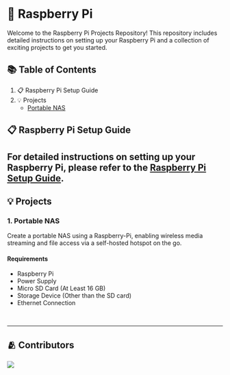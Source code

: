 # 🥧 Raspberry Pi

Welcome to the Raspberry Pi Projects Repository! This repository includes detailed instructions on setting up your Raspberry Pi and a collection of exciting projects to get you started.

## 📚 Table of Contents

1. 📋 Raspberry Pi Setup Guide
2. 💡 Projects
   - [Portable NAS](./Portable%20Raspberry-Pi%20NAS)

## 📋 Raspberry Pi Setup Guide

For detailed instructions on setting up your Raspberry Pi, please refer to the [Raspberry Pi Setup Guide](./Setup-Guide.md).
---

## 💡 Projects

### 1. Portable NAS

Create a portable NAS using a Raspberry-Pi, enabling wireless media streaming and file access via a self-hosted hotspot on the go.

#### Requirements
- Raspberry Pi
- Power Supply
- Micro SD Card (At Least 16 GB)
- Storage Device (Other than the SD card)
- Ethernet Connection

<br>

---


## 🫂 Contributors

<a href="https://github.com/ROFIES-IIITP/Raspberry-Pi/graphs/contributors">
  <img src="https://contrib.rocks/image?repo=ROFIES-IIITP/Raspberry-Pi" />
</a>
